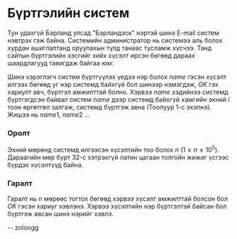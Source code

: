 Бүртгэлийн систем
=================
Тун удахгүй Бэрланд улсад "Бэрландэск" нэртэй шинэ E-mail систем нэвтрэх гэж
байна. Системийн администратор нь системээ аль болох хурдан ашиглалтанд
оруулахын тулд танаас тусламж хүсчээ. Танд сайтын бүртгэлийн хэсгийг хийх хүсэлт
ирсэн бөгөөд дараах шаардлагууд тавигдаж байгаа юм:

Шинэ хэрэглэгч систем бүртгүүлэх үедээ нэр болох $name$ гэсэн хүсэлт илгээх
бөгөөд уг нэр системд байхгүй бол шинээр нэмэгдэж, $OK$ гэх хариулт авч, бүртгэл
амжилттай болно. Хэрвээ $name$ хэдийнээ системд бүртгэгдсэн байвал систем $name$
дээр системд байхгүй хамгийн эхний $i$ тоон өргөтгөл залгаж, системд бүртгэж
авна (Тоолуур 1-с эхэлнэ). Жишээ нь $name1$, $name2$ ...


### Оролт
Эхний мөрөнд системд илгээсэн хүсэлтийн тоо болох $n$ ($1 ≤ n ≤ 10^5$).
Дараагийн мөр бүрт 32-с хэтрэхгүй латин цагаан толгойн жижиг үсгээс бүрдэх
хүсэлтүүд байна.


### Гаралт
Гаралт нь $n$ мөрөөс тогтох бөгөөд хэрвээ хүсэлт амжилттай болсон бол $OK$ гэсэн
хариуг хэвлэнэ. Хэрвээ хүсэлтийн нэр бүртгэлтэй байсан бол бүртгэж авсан шинэ
нэрийг хэвлэ.

-- zoloogg
